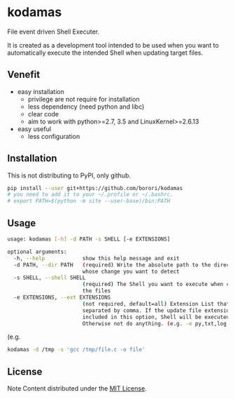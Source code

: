 # kodamas


File event driven Shell Executer.

It is created as a development tool intended to be used when you want to automatically execute the intended Shell when updating target files.

## Venefit
- easy installation 
  - privilege are not require for installation
  - less dependency (need python and libc)
  - clear code
  - aim to work with python>=2.7, 3.5 and LinuxKernel>=2.6.13
- easy useful
  - less configuration

## Installation

This is not distributing to PyPI, only github.

```sh
pip install --user git+https://github.com/borori/kodamas
# you need to add it to your ~/.profile or ~/.bashrc.
# export PATH=$(python -m site --user-base)/bin:PATH
```

## Usage
```sh
usage: kodamas [-h] -d PATH -s SHELL [-e EXTENSIONS]

optional arguments:
  -h, --help            show this help message and exit
  -d PATH, --dir PATH   (required) Write the absolute path to the directory
                        whose change you want to detect
  -s SHELL, --shell SHELL
                        (required) The Shell you want to execute when changing
                        the files
  -e EXTENSIONS, --ext EXTENSIONS
                        (not required, default=all) Extension List that
                        separated by comma. If the update file extension is
                        included in this option, Shell will be executed.
                        Otherwise not do anything. (e.g. -e py,txt,log
```
(e.g.
```sh
kodamas -d /tmp -s 'gcc /tmp/file.c -o file'
```

## License

Note Content distributed under the [MIT License](http://opensource.org/licenses/MIT).